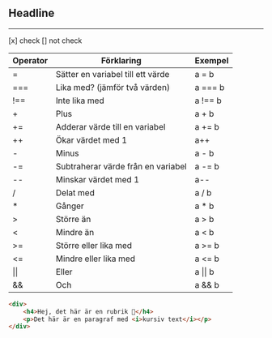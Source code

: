 ## Headline
---
[x] check
[] not check

| Operator | Förklaring | Exempel |
| -------- | ---------------------------------- | -------- |
| = | Sätter en variabel till ett värde | a = b |
| === | Lika med? (jämför två värden) | a === b |
| !== | Inte lika med | a !== b |
| + | Plus | a + b |
| += | Adderar värde till en variabel | a += b |
| ++ | Ökar värdet med 1 | a++ |
| - | Minus | a - b |
| -= | Subtraherar värde från en variabel | a -= b |
| -- | Minskar värdet med 1 | a-- |
| / | Delat med | a / b |
| \* | Gånger | a \* b |
| > | Större än | a > b |
| < | Mindre än | a < b |
| >= | Större eller lika med | a >= b |
| <= | Mindre eller lika med | a <= b |
| \|\| | Eller | a \|\| b |
| && | Och | a && b |

```html
<div>
	<h4>Hej, det här är en rubrik 👋</h4>
	<p>Det här är en paragraf med <i>kursiv text</i></p>
</div>
```
